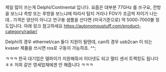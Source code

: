 제일 많이 쓰는게 Delphi/Continental 입니다. 요즘은 대부분 77GHz 를 쓰구요, 전방을 보느냐 측방 또는 후방을 보느냐에 따라서 탐지 거리나 FOV가 조금씩 차이가 나는데.. 가격은 양산이 아니고 연구용 샘플을 산다면 (미국기준으로) 약 5000-7000불 정도입니다. 아래 링크 참고하세요
https://autonomoustuff.com/product-category/radar/


Delphi의 경우 ethernet/can 둘다 지원이 될텐데, can의 경우 usb2can 이 되는 kvaser 제품을 쓰시면 ros로 구동이 가능하죠. ^^;

ㅋㅋㅋ 한국 대기업은 델파이가 지원해줘서 이더넷도 되고 멀티 센서 트랙킹도 됩니다 ㅎㅎ 저희 같은 영세업채에겐 안 해줍니다 ㅋㅋㅋ